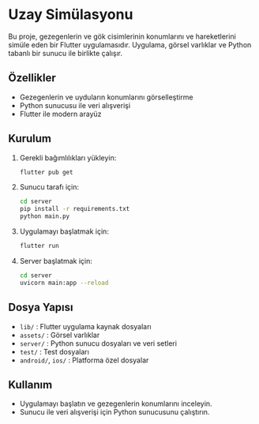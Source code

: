 # Uzay Simülasyonu

Bu proje, gezegenlerin ve gök cisimlerinin konumlarını ve hareketlerini simüle eden bir Flutter uygulamasıdır. Uygulama, görsel varlıklar ve Python tabanlı bir sunucu ile birlikte çalışır.

## Özellikler

- Gezegenlerin ve uyduların konumlarını görselleştirme
- Python sunucusu ile veri alışverişi
- Flutter ile modern arayüz

## Kurulum

1. Gerekli bağımlılıkları yükleyin:
   ```bash
   flutter pub get
   ```

2. Sunucu tarafı için:
   ```bash
   cd server
   pip install -r requirements.txt
   python main.py
   ```

3. Uygulamayı başlatmak için:
   ```bash
   flutter run
   ```
4. Server başlatmak için:
   ```bash
   cd server
   uvicorn main:app --reload
   ```

## Dosya Yapısı

- `lib/` : Flutter uygulama kaynak dosyaları
- `assets/` : Görsel varlıklar
- `server/` : Python sunucu dosyaları ve veri setleri
- `test/` : Test dosyaları
- `android/`, `ios/` : Platforma özel dosyalar

## Kullanım

- Uygulamayı başlatın ve gezegenlerin konumlarını inceleyin.
- Sunucu ile veri alışverişi için Python sunucusunu çalıştırın.



